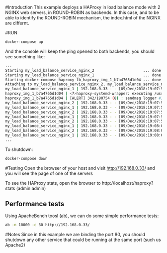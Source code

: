 #Introduction
This example deploys a HAProxy in load balance mode with 2 NGINX web servers, in ROUND-ROBIN as backends. In this case,
and to be able to identify the ROUND-ROBIN mechanism, the index.html of the NGINX are differnt.

#RUN
```bash
docker-compose up
```
And the console will keep the ping opened to both backends, you should see something like:
```bash
...
Starting my_load_balance_service_nginx_2                      ... done
Starting my_load_balance_service_nginx_1                      ... done
Starting docker-compose-haproxy-lb_haproxy_img_1_b7a4765d1d04 ... done
Attaching to my_load_balance_service_nginx_2, my_load_balance_service_nginx_1, docker-compose-haproxy-lb_haproxy_img_1_b7a4765d1d04
my_load_balance_service_nginx_1 | 192.168.0.33 - - [09/Dec/2018:19:07:54 +0000] "HEAD / HTTP/1.1" 200 0 "-" "-" "-"
haproxy_img_1_b7a4765d1d04 | <7>haproxy-systemd-wrapper: executing /usr/local/sbin/haproxy -p /run/haproxy.pid -db -f /usr/local/etc/haproxy/haproxy.cfg -Ds 
haproxy_img_1_b7a4765d1d04 | [ALERT] 342/190754 (8) : sendmsg logger #1 failed: No such file or directory (errno=2)
my_load_balance_service_nginx_2 | 192.168.0.33 - - [09/Dec/2018:19:07:55 +0000] "HEAD / HTTP/1.1" 200 0 "-" "-" "-"
my_load_balance_service_nginx_1 | 192.168.0.33 - - [09/Dec/2018:19:07:56 +0000] "HEAD / HTTP/1.1" 200 0 "-" "-" "-"
my_load_balance_service_nginx_2 | 192.168.0.33 - - [09/Dec/2018:19:07:57 +0000] "HEAD / HTTP/1.1" 200 0 "-" "-" "-"
my_load_balance_service_nginx_1 | 192.168.0.33 - - [09/Dec/2018:19:07:58 +0000] "HEAD / HTTP/1.1" 200 0 "-" "-" "-"
my_load_balance_service_nginx_2 | 192.168.0.33 - - [09/Dec/2018:19:07:59 +0000] "HEAD / HTTP/1.1" 200 0 "-" "-" "-"
my_load_balance_service_nginx_1 | 192.168.0.33 - - [09/Dec/2018:19:08:00 +0000] "HEAD / HTTP/1.1" 200 0 "-" "-" "-"
my_load_balance_service_nginx_2 | 192.168.0.33 - - [09/Dec/2018:19:08:01 +0000] "HEAD / HTTP/1.1" 200 0 "-" "-" "-"
my_load_balance_service_nginx_1 | 192.168.0.33 - - [09/Dec/2018:19:08:02 +0000] "HEAD / HTTP/1.1" 200 0 "-" "-" "-"
...
```

To shutdown:
```bash
docker-compose down
``` 

#Testing
Open the browser of your host and visit http://192.168.0.33/ and you will see the page of one of the servers

To see the HAProxy stats, open the browser to http://localhost/haproxy?stats (admin:admin)

## Performance tests
Using ApacheBench toosl (ab), we can do some simple performance tests:
```bash
ab -n 10000 -c 30 http://192.168.0.33/
```
 

#Notes
Since in this example we are binding the port 80, you should shutdown any other service that could be running at the same port (such us Apache2)
